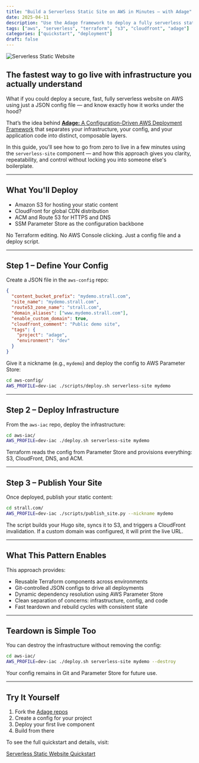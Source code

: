 ```yaml
---
title: "Build a Serverless Static Site on AWS in Minutes — with Adage"
date: 2025-04-11
description: "Use the Adage framework to deploy a fully serverless static website on AWS using config-driven infrastructure and Git-based workflows."
tags: ["aws", "serverless", "terraform", "s3", "cloudfront", "adage"]
categories: ["quickstart", "deployment"]
draft: false
---
```


![Serverless Static Website](/img/serverless-site.drawio.png)

## The fastest way to go live with infrastructure you actually understand

What if you could deploy a secure, fast, fully serverless website on AWS using just a JSON config file — and know exactly how it works under the hood?

That’s the idea behind [**Adage:** A Configuration-Driven AWS Deployment Framework](https://github.com/tstrall/adage) that separates your infrastructure, your config, and your application code into distinct, composable layers.

In this guide, you'll see how to go from zero to live in a few minutes using the `serverless-site` component — and how this approach gives you clarity, repeatability, and control without locking you into someone else's boilerplate.

---

## What You'll Deploy

- Amazon S3 for hosting your static content  
- CloudFront for global CDN distribution  
- ACM and Route 53 for HTTPS and DNS  
- SSM Parameter Store as the configuration backbone  

No Terraform editing. No AWS Console clicking. Just a config file and a deploy script.

---

## Step 1 – Define Your Config

Create a JSON file in the `aws-config` repo:

```json
{
  "content_bucket_prefix": "mydemo.strall.com",
  "site_name": "mydemo.strall.com",
  "route53_zone_name": "strall.com",
  "domain_aliases": ["www.mydemo.strall.com"],
  "enable_custom_domain": true,
  "cloudfront_comment": "Public demo site",
  "tags": {
    "project": "adage",
    "environment": "dev"
  }
}
```

Give it a nickname (e.g., `mydemo`) and deploy the config to AWS Parameter Store:

```sh
cd aws-config/
AWS_PROFILE=dev-iac ./scripts/deploy.sh serverless-site mydemo
```

---

## Step 2 – Deploy Infrastructure

From the `aws-iac` repo, deploy the infrastructure:

```sh
cd aws-iac/
AWS_PROFILE=dev-iac ./deploy.sh serverless-site mydemo
```

Terraform reads the config from Parameter Store and provisions everything: S3, CloudFront, DNS, and ACM.

---

## Step 3 – Publish Your Site

Once deployed, publish your static content:

```sh
cd strall.com/
AWS_PROFILE=dev-iac ./scripts/publish_site.py --nickname mydemo
```

The script builds your Hugo site, syncs it to S3, and triggers a CloudFront invalidation. If a custom domain was configured, it will print the live URL.

---

## What This Pattern Enables

This approach provides:

- Reusable Terraform components across environments  
- Git-controlled JSON configs to drive all deployments  
- Dynamic dependency resolution using AWS Parameter Store  
- Clean separation of concerns: infrastructure, config, and code  
- Fast teardown and rebuild cycles with consistent state  

---

## Teardown is Simple Too

You can destroy the infrastructure without removing the config:

```sh
cd aws-iac/
AWS_PROFILE=dev-iac ./deploy.sh serverless-site mydemo --destroy
```

Your config remains in Git and Parameter Store for future use.

---

## Try It Yourself

1. Fork the [Adage repos](https://github.com/tstrall/adage)  
2. Create a config for your project  
3. Deploy your first live component  
4. Build from there

To see the full quickstart and details, visit:

[Serverless Static Website Quickstart](https://github.com/tstrall/adage/blob/main/quickstarts/serverless-site.md)
